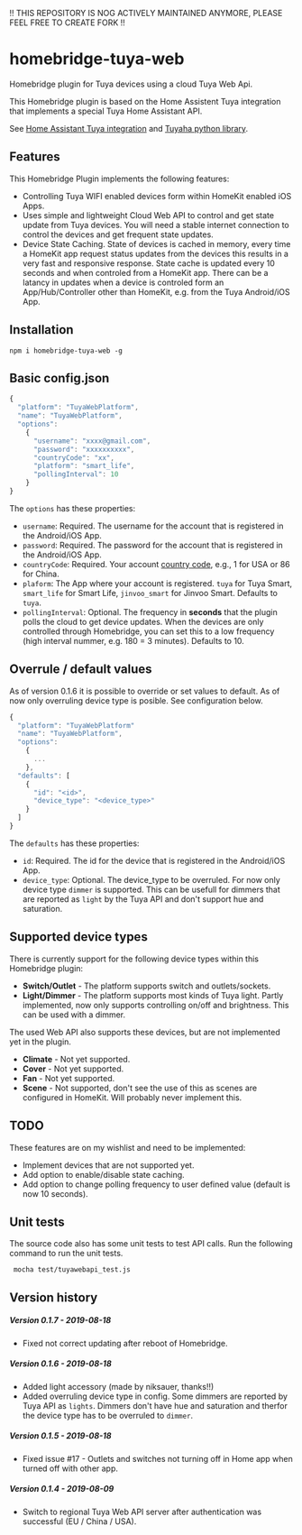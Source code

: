!! THIS REPOSITORY IS NOG ACTIVELY MAINTAINED ANYMORE, PLEASE FEEL FREE TO CREATE FORK !!

# homebridge-tuya-web

Homebridge plugin for Tuya devices using a cloud Tuya Web Api.

This Homebridge plugin is based on the Home Assistent Tuya integration that implements a special Tuya Home Assistant API.

See [Home Assistant Tuya integration](https://www.home-assistant.io/components/tuya/) and [Tuyaha python library](https://github.com/PaulAnnekov/tuyaha).

## Features

This Homebridge Plugin implements the following features:

- Controlling Tuya WIFI enabled devices form within HomeKit enabled iOS Apps.
- Uses simple and lightweight Cloud Web API to control and get state update from Tuya devices. You will need a stable internet connection to control the devices and get frequent state updates.
- Device State Caching. State of devices is cached in memory, every time a HomeKit app request status updates from the devices this results in a very fast and responsive response. State cache is updated every 10 seconds and when controled from a HomeKit app. There can be a latancy in updates when a device is controled form an App/Hub/Controller other than HomeKit, e.g. from the Tuya Android/iOS App.

## Installation

```
npm i homebridge-tuya-web -g
```

## Basic config.json

```javascript
{
  "platform": "TuyaWebPlatform",
  "name": "TuyaWebPlatform",
  "options":
    {
      "username": "xxxx@gmail.com",
      "password": "xxxxxxxxxx",
      "countryCode": "xx",
      "platform": "smart_life",
      "pollingInterval": 10
    }
}
```

The `options` has these properties:

- `username`: Required. The username for the account that is registered in the Android/iOS App.
- `password`: Required. The password for the account that is registered in the Android/iOS App.
- `countryCode`: Required. Your account [country code](https://www.countrycode.org/), e.g., 1 for USA or 86 for China.
- `plaform`: The App where your account is registered. `tuya` for Tuya Smart, `smart_life` for Smart Life, `jinvoo_smart` for Jinvoo Smart. Defaults to `tuya`.
- `pollingInterval`: Optional. The frequency in **seconds** that the plugin polls the cloud to get device updates. When the devices are only controlled through Homebridge, you can set this to a low frequency (high interval nummer, e.g. 180 = 3 minutes). Defaults to 10.

## Overrule / default values

As of version 0.1.6 it is possible to override or set values to default. As of now only overruling device type is posible. See configuration below.

```javascript
{
  "platform": "TuyaWebPlatform"
  "name": "TuyaWebPlatform",
  "options":
    {
      ...
    },
  "defaults": [
    {
      "id": "<id>",
      "device_type": "<device_type>"
    }
  ]
}
```

The `defaults` has these properties:

- `id`: Required. The id for the device that is registered in the Android/iOS App.
- `device_type`: Optional. The device_type to be overruled. For now only device type `dimmer` is supported. This can be usefull for dimmers that are reported as `light` by the Tuya API and don't support hue and saturation. 

## Supported device types

There is currently support for the following device types within this Homebridge plugin:

- **Switch/Outlet** - The platform supports switch and outlets/sockets.
- **Light/Dimmer** - The platform supports most kinds of Tuya light. Partly implemented, now only supports controlling on/off and brightness. This can be used with a dimmer.

The used Web API also supports these devices, but are not implemented yet in the plugin.

- **Climate** - Not yet supported.
- **Cover** - Not yet supported.
- **Fan** - Not yet supported.
- **Scene** - Not supported, don't see the use of this as scenes are configured in HomeKit. Will probably never implement this.

## TODO

These features are on my wishlist and need to be implemented:

- Implement devices that are not supported yet.
- Add option to enable/disable state caching.
- Add option to change polling frequency to user defined value (default is now 10 seconds).

## Unit tests

The source code also has some unit tests to test API calls. Run the following command to run the unit tests.

```
 mocha test/tuyawebapi_test.js
```

## Version history

##### Version 0.1.7 - 2019-08-18

* Fixed not correct updating after reboot of Homebridge.

##### Version 0.1.6 - 2019-08-18

* Added light accessory (made by niksauer, thanks!!)
* Added overruling device type in config. Some dimmers are reported by Tuya API as `lights`. Dimmers don't have hue and saturation and therfor the device type has to  be overruled to `dimmer`.

##### Version 0.1.5 - 2019-08-18

* Fixed issue #17 - Outlets and switches not turning off in Home app when turned off with other app.

##### Version 0.1.4 - 2019-08-09

* Switch to regional Tuya Web API server after authentication was successful (EU / China / USA).
